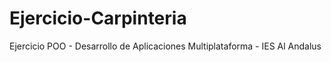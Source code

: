 # Ejercicio-Carpinteria
Ejercicio POO - Desarrollo de Aplicaciones Multiplataforma - IES Al Andalus
